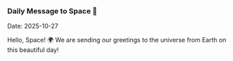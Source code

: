 ### Daily Message to Space 🌌
Date: 2025-10-27

Hello, Space! 🌍 We are sending our greetings to the universe from Earth on this beautiful day!

